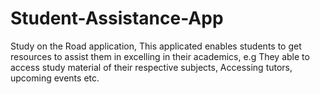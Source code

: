 # Student-Assistance-App
Study on the Road application, This applicated enables students to get resources to assist them in excelling in their academics, e.g They able to access study material of their respective subjects, Accessing tutors, upcoming events etc.
